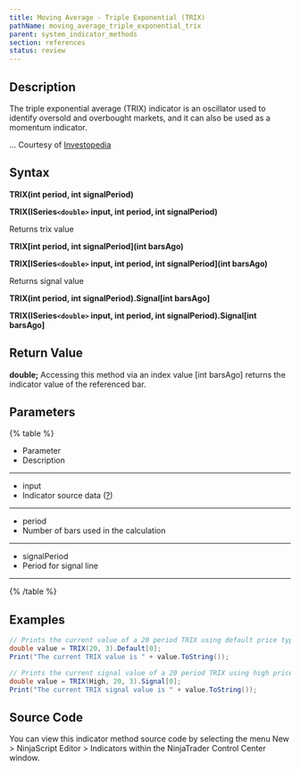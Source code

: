 ```yaml
---
title: Moving Average - Triple Exponential (TRIX)
pathName: moving_average_triple_exponential_trix
parent: system_indicator_methods
section: references
status: review
---
```


## Description

The triple exponential average (TRIX) indicator is an oscillator used to identify oversold and overbought markets, and it can also be used as a momentum indicator.

... Courtesy of [Investopedia](http://www.investopedia.com/articles/technical/02/092402.asp)

## Syntax

**TRIX(int period, int signalPeriod)**  

**TRIX(ISeries`<double>` input, int period, int signalPeriod)**

Returns trix value  

**TRIX[int period, int signalPeriod](int barsAgo)**  

**TRIX[ISeries`<double>` input, int period, int signalPeriod](int barsAgo)**

Returns signal value  

**TRIX(int period, int signalPeriod).Signal[int barsAgo]**  

**TRIX(ISeries`<double>` input, int period, int signalPeriod).Signal[int barsAgo]**

## Return Value

**double;** Accessing this method via an index value [int barsAgo] returns the indicator value of the referenced bar.

## Parameters

{% table %}

* Parameter
* Description

---

* input
* Indicator source data ([?](valid_input_data_for_indicator.md))

---

* period
* Number of bars used in the calculation

---

* signalPeriod
* Period for signal line

---

{% /table %}

## Examples

```csharp
// Prints the current value of a 20 period TRIX using default price type
double value = TRIX(20, 3).Default[0];
Print("The current TRIX value is " + value.ToString());

// Prints the current signal value of a 20 period TRIX using high price type
double value = TRIX(High, 20, 3).Signal[0];
Print("The current TRIX signal value is " + value.ToString());
```

## Source Code

You can view this indicator method source code by selecting the menu New > NinjaScript Editor > Indicators within the NinjaTrader Control Center window.
